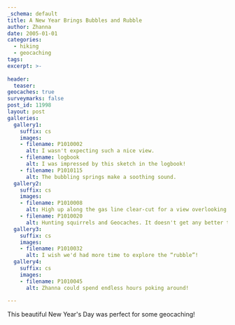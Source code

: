 ```yaml
---
_schema: default
title: A New Year Brings Bubbles and Rubble
author: Zhanna
date: 2005-01-01
categories:
  - hiking
  - geocaching
tags:
excerpt: >- 
   
header:
  teaser:
geocaches: true
surveymarks: false
post_id: 11998
layout: post   
galleries:
  gallery1:
    suffix: cs
    images: 
    - filename: P1010002
      alt: I wasn't expecting such a nice view.
    - filename: logbook
      alt: I was impressed by this sketch in the logbook!   
    - filename: P1010115
      alt: The bubbling springs make a soothing sound.
  gallery2:
    suffix: cs
    images: 
    - filename: P1010008
      alt: High up along the gas line clear-cut for a view overlooking Rt. 309 to the northwest.
    - filename: P1010020
      alt: Hunting squirrels and Geocaches. It doesn't get any better than this. (Except maybe for seeing some squirrels every now and then!!!) 
  gallery3:
    suffix: cs
    images: 
    - filename: P1010032
      alt: I wish we'd had more time to explore the “rubble”!
  gallery4:
    suffix: cs
    images: 
    - filename: P1010045
      alt: Zhanna could spend endless hours poking around!              
      
---    
```


This beautiful New Year's Day was perfect for some geocaching!
